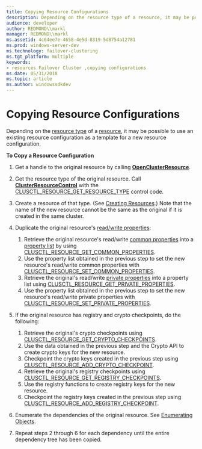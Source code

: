 ```yaml
---
title: Copying Resource Configurations
description: Depending on the resource type of a resource, it may be possible to use an existing resource configuration as a template for a new resource configuration.
audience: developer
author: REDMOND\\markl
manager: REDMOND\\markl
ms.assetid: 4c64ee7e-4658-4e5d-8319-5d8754a12781
ms.prod: windows-server-dev
ms.technology: failover-clustering
ms.tgt_platform: multiple
keywords:
- resources Failover Cluster ,copying configurations
ms.date: 05/31/2018
ms.topic: article
ms.author: windowssdkdev
---
```


# Copying Resource Configurations

Depending on the [resource type](resource-types.md) of a [resource](resources.md), it may be possible to use an existing resource configuration as a template for a new resource configuration.

**To Copy a Resource Configuration**

1.  Get a handle to the original resource by calling [**OpenClusterResource**](/windows/previous-versions/ClusAPI/nc-clusapi-pclusapi_open_cluster_resource?branch=master).

2.  Get the resource type of the original resource. Call [**ClusterResourceControl**](/windows/previous-versions/ClusAPI/nf-clusapi-clusterresourcecontrol?branch=master) with the [CLUSCTL\_RESOURCE\_GET\_RESOURCE\_TYPE](clusctl-resource-get-resource-type.md) control code.

3.  Create a resource of that type. (See [Creating Resources](creating-resources.md).) Note that the name of the new resource cannot be the same as the original if it is created in the same cluster.

4.  Duplicate the original resource's [read/write properties](read-write-properties.md):

    1.  Retrieve the original resource's read/write [common properties](common-properties.md) into a [property list](property-lists.md) by using [CLUSCTL\_RESOURCE\_GET\_COMMON\_PROPERTIES](clusctl-resource-get-common-properties.md).
    2.  Use the property list obtained in the previous step to set the new resource's read/write common properties with [CLUSCTL\_RESOURCE\_SET\_COMMON\_PROPERTIES](clusctl-resource-set-common-properties.md).
    3.  Retrieve the original's read/write [private properties](private-properties.md) into a property list using [CLUSCTL\_RESOURCE\_GET\_PRIVATE\_PROPERTIES](clusctl-resource-get-private-properties.md).
    4.  Use the property list obtained in the previous step to set the new resource's read/write private properties with [CLUSCTL\_RESOURCE\_SET\_PRIVATE\_PROPERTIES](clusctl-resource-set-private-properties.md).

5.  If the original resource has registry and crypto checkpoints, do the following:

    1.  Retrieve the original's crypto checkpoints using [CLUSCTL\_RESOURCE\_GET\_CRYPTO\_CHECKPOINTS](clusctl-resource-add-crypto-checkpoint.md).
    2.  Use the data obtained in the previous step and the Crypto API to create crypto keys for the new resource.
    3.  Checkpoint the crypto keys created in the previous step using [CLUSCTL\_RESOURCE\_ADD\_CRYPTO\_CHECKPOINT](clusctl-resource-add-crypto-checkpoint.md).
    4.  Retrieve the original's registry checkpoints using [CLUSCTL\_RESOURCE\_GET\_REGISTRY\_CHECKPOINTS](clusctl-resource-add-registry-checkpoint.md).
    5.  Use the registry functions to create registry keys for the new resource.
    6.  Checkpoint the registry keys created in the previous step using [CLUSCTL\_RESOURCE\_ADD\_REGISTRY\_CHECKPOINT](clusctl-resource-add-registry-checkpoint.md).

6.  Enumerate the dependencies of the original resource. See [Enumerating Objects](enumerating-objects.md).

7.  Repeat steps 2 through 6 for each dependency until the entire dependency tree has been copied.

 

 




